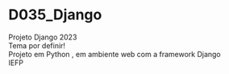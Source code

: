 # D035_Django
Projeto Django 2023
<br>
Tema por definir!
<br>
Projeto em Python , em ambiente web com a framework Django
<br>
IEFP 
